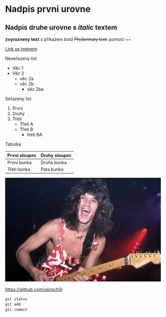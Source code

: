# Nadpis prvni urovne

## Nadpis druhe urovne s *italic* textem

__zvyrazneny text__ s přikazem bold
~~Přeškrtnuty text.~~ pomocí ~~

[Link se jménem](https://www.youtube.com/watch?v=QLd7lYUoaFc&list=RDQLd7lYUoaFc&index=1 "Remix na YouTube")

Neseřazeny list
* Věc 1
* Věc 2
  * věc 2a
  * věc 2b
    * věc 2ba
    
Seřazeny list
1. Prvni
2. Druhy
3. Třetí
   * Třeti A
   * Třeti B
     - třeti BA
     
 Tabulka
 
 Prvni sloupec | Druhy sloupec
 ------------- | --------------
 Prvni bunka | Druha bunka
 Třeti bunka | Pata bunka
 
![Eddie](/eddie.jpg "Eddie")

https://github.com/xproch0i


```vhdl
git status
git add
git commit
```
